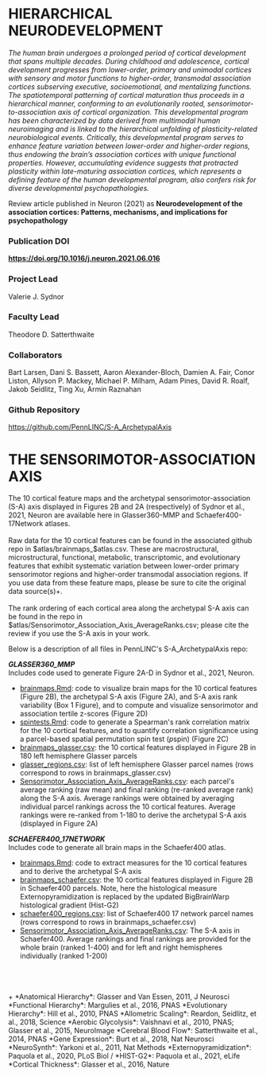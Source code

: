 # HIERARCHICAL NEURODEVELOPMENT

*The human brain undergoes a prolonged period of cortical development that spans multiple decades. During childhood and adolescence, cortical development progresses from lower-order, primary and unimodal cortices with sensory and motor functions to higher-order, transmodal association cortices subserving executive, socioemotional, and mentalizing functions. The spatiotemporal patterning of cortical maturation thus proceeds in a hierarchical manner, conforming to an evolutionarily rooted, sensorimotor-to-association axis of cortical organization. This developmental program has been characterized by data derived from multimodal human neuroimaging and is linked to the hierarchical unfolding of plasticity-related neurobiological events. Critically, this developmental program serves to enhance feature variation between lower-order and higher-order regions, thus endowing the brain’s association cortices with unique functional properties. However, accumulating evidence suggests that protracted plasticity within late-maturing association cortices, which represents a defining feature of the human developmental program, also confers risk for diverse developmental psychopathologies.*

Review article published in Neuron (2021) as **Neurodevelopment of the association cortices: Patterns, mechanisms, and implications for psychopathology**

### Publication DOI
**<https://doi.org/10.1016/j.neuron.2021.06.016>**

### Project Lead
Valerie J. Sydnor

### Faculty Lead
Theodore D. Satterthwaite

### Collaborators
Bart Larsen, Dani S. Bassett, Aaron Alexander-Bloch, Damien A. Fair, Conor Liston, Allyson P. Mackey, Michael P. Milham, Adam Pines, David R. Roalf, Jakob Seidlitz, Ting Xu, Armin Raznahan

### Github Repository
<https://github.com/PennLINC/S-A_ArchetypalAxis>

# THE SENSORIMOTOR-ASSOCIATION AXIS
The 10 cortical feature maps and the archetypal sensorimotor-association (S-A) axis displayed in Figures 2B and 2A (respectively) of Sydnor et al., 2021, Neuron are available here in Glasser360-MMP and Schaefer400-17Network atlases.  
<br>
Raw data for the 10 cortical features can be found in the associated github repo in $atlas/brainmaps_$atlas.csv. These are macrostructural, microstructural, functional, metabolic, transcriptomic, and evolutionary features that exhibit systematic variation between lower-order primary sensorimotor regions and higher-order transmodal association regions. If you use data from these feature maps, please be sure to cite the original data source(s)+.
<br>
<br>
The rank ordering of each cortical area along the archetypal S-A axis can be found in the repo in $atlas/Sensorimotor_Association_Axis_AverageRanks.csv; please cite the review if you use the S-A axis in your work. 
<br>

Below is a description of all files in PennLINC's S-A_ArchetypalAxis repo:

***GLASSER360_MMP***
<br>
Includes code used to generate Figure 2A-D in Sydnor et al., 2021, Neuron.

* [brainmaps.Rmd](https://github.com/PennLINC/S-A_ArchetypalAxis/blob/main/Glasser360_MMP/brainmaps.Rmd): code to visualize brain maps for the 10 cortical features (Figure 2B), the archetypal S-A axis (Figure 2A), and S-A axis rank variability (Box 1 Figure), and to compute and visualize sensorimotor and association tertile z-scores (Figure 2D) 
* [spintests.Rmd](https://github.com/PennLINC/S-A_ArchetypalAxis/blob/main/Glasser360_MMP/spintests.Rmd): code to generate a Spearman's rank correlation matrix for the 10 cortical features, and to quantify correlation significance using a parcel-based spatial permutation spin test (*p*spin) (Figure 2C) 
* [brainmaps_glasser.csv](https://github.com/PennLINC/S-A_ArchetypalAxis/blob/main/Glasser360_MMP/brainmaps_glasser.csv): the 10 cortical features displayed in Figure 2B in 180 left hemisphere Glasser parcels
* [glasser_regions.csv](https://github.com/PennLINC/S-A_ArchetypalAxis/blob/main/Glasser360_MMP/glasser_regions.csv): list of left hemisphere Glasser parcel names (rows correspond to rows in brainmaps_glasser.csv)
* [Sensorimotor_Association_Axis_AverageRanks.csv](https://github.com/PennLINC/S-A_ArchetypalAxis/blob/main/Glasser360_MMP/Sensorimotor_Association_Axis_AverageRanks.csv): each parcel's average ranking (raw mean) and final ranking (re-ranked average rank) along the S-A axis. Average rankings were obtained by averaging individual parcel rankings across the 10 cortical features. Average rankings were re-ranked from 1-180 to derive the archetypal S-A axis (displayed in Figure 2A)


***SCHAEFER400_17NETWORK*** 
<br>
Includes code to generate all brain maps in the Schaefer400 atlas.

* [brainmaps.Rmd](https://github.com/PennLINC/S-A_ArchetypalAxis/blob/main/Schaefer400_17Network/brainmaps.Rmd): code to extract measures for the 10 cortical features and to derive the archetypal S-A axis
* [brainmaps_schaefer.csv](https://github.com/PennLINC/S-A_ArchetypalAxis/blob/main/Schaefer400_17Network/brainmaps_schaefer.csv): the 10 cortical features displayed in Figure 2B in Schaefer400 parcels. Note, here the histological measure Externopyramidization is replaced by the updated BigBrainWarp histological gradient (Hist-G2)
* [schaefer400_regions.csv](https://github.com/PennLINC/S-A_ArchetypalAxis/blob/main/Schaefer400_17Network/schaefer400_regions.csv): list of Schaefer400 17 network parcel names (rows correspond to rows in brainmaps_schaefer.csv)
* [Sensorimotor_Association_Axis_AverageRanks.csv](https://github.com/PennLINC/S-A_ArchetypalAxis/blob/main/Schaefer400_17Network/Sensorimotor_Association_Axis_AverageRanks.csv): The S-A axis in Schaefer400. Average rankings and final rankings are provided for the whole brain (ranked 1-400) and for left and right hemispheres individually (ranked 1-200)  
<br>
<br>
<br>
+  
*Anatomical Hierarchy*: Glasser and Van Essen, 2011, J Neurosci  
*Functional Hierarchy*: Margulies et al., 2016, PNAS  
*Evolutionary Hierarchy*: Hill et al., 2010, PNAS  
*Allometric Scaling*: Reardon, Seidlitz, et al., 2018, Science  
*Aerobic Glycolysis*: Vaishnavi et al., 2010, PNAS; Glasser et al., 2015, NeuroImage  
*Cerebral Blood Flow*: Satterthwaite et al., 2014, PNAS  
*Gene Expression*: Burt et al., 2018, Nat Neurosci  
*NeuroSynth*: Yarkoni et al., 2011, Nat Methods  
*Externopyramidization*: Paquola et al., 2020, PLoS Biol / *HIST-G2*: Paquola et al., 2021, eLife  
*Cortical Thickness*: Glasser et al., 2016, Nature  
